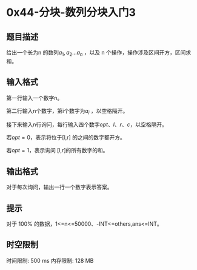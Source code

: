 # 0x44-分块-数列分块入门3

## 题目描述

给出一个长为n 的数列$a_1,a_2...a_n$ ，以及 n 个操作，操作涉及区间开方，区间求和。



## 输入格式

第一行输入一个数字n。

第二行输入n个数字，第i个数字为$a_i$ ，以空格隔开。

接下来输入n行询问，每行输入四个数字$opt 、l、r、c$，以空格隔开。

若$opt=0$，表示将位于[l,r] 的之间的数字都开方。

若$opt=1$，表示询问 [l,r]的所有数字的和。

## 输出格式

对于每次询问，输出一行一个数字表示答案。



## 提示

对于 100% 的数据，1<=n<=50000、-INT<=others,ans<=INT。



## 时空限制

时间限制: 500 ms
内存限制: 128 MB
